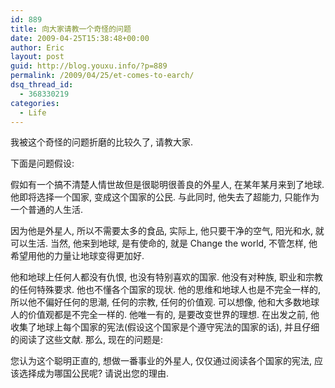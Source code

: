 ```yaml
---
id: 889
title: 向大家请教一个奇怪的问题
date: 2009-04-25T15:38:48+00:00
author: Eric
layout: post
guid: http://blog.youxu.info/?p=889
permalink: /2009/04/25/et-comes-to-earch/
dsq_thread_id:
  - 368330219
categories:
  - Life
---
```

我被这个奇怪的问题折磨的比较久了, 请教大家.

下面是问题假设:

假如有一个搞不清楚人情世故但是很聪明很善良的外星人, 在某年某月来到了地球. 他即将选择一个国家, 变成这个国家的公民. 与此同时, 他失去了超能力, 只能作为一个普通的人生活.

因为他是外星人, 所以不需要太多的食品, 实际上, 他只要干净的空气, 阳光和水, 就可以生活. 当然, 他来到地球, 是有使命的, 就是 Change the world, 不管怎样, 他希望用他的力量让地球变得更加好.

他和地球上任何人都没有仇恨, 也没有特别喜欢的国家. 他没有对种族, 职业和宗教的任何特殊要求. 他也不懂各个国家的现状. 他的思维和地球人也是不完全一样的, 所以他不偏好任何的思潮, 任何的宗教, 任何的价值观. 可以想像, 他和大多数地球人的价值观都是不完全一样的. 他唯一有的, 是要改变世界的理想. 在出发之前, 他收集了地球上每个国家的宪法(假设这个国家是个遵守宪法的国家的话), 并且仔细的阅读了这些文献. 那么, 现在的问题是:

您认为这个聪明正直的, 想做一番事业的外星人, 仅仅通过阅读各个国家的宪法, 应该选择成为哪国公民呢? 请说出您的理由.